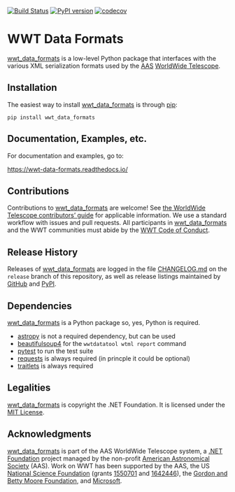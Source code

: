 [![Build Status](https://dev.azure.com/aasworldwidetelescope/WWT/_apis/build/status/WorldWideTelescope.wwt_data_formats?branchName=master)](https://dev.azure.com/aasworldwidetelescope/WWT/_build/latest?definitionId=22&branchName=master)
[![PyPI version](https://badge.fury.io/py/wwt-data-formats.svg)](https://badge.fury.io/py/wwt-data-formats)
[![codecov](https://codecov.io/gh/WorldWideTelescope/wwt_data_formats/branch/master/graph/badge.svg?token=4no5LD8Sed)](https://codecov.io/gh/WorldWideTelescope/wwt_data_formats)

# WWT Data Formats

<!--pypi-begin-->
[wwt_data_formats] is a low-level Python package that
interfaces with the various XML serialization formats used by the [AAS]
[WorldWide Telescope].

[wwt_data_formats]: https://wwt-data-formats.readthedocs.io/
[AAS]: https://aas.org/
[WorldWide Telescope]: http://www.worldwidetelescope.org/
<!--pypi-end-->


## Installation

The easiest way to install [wwt_data_formats] is through [pip]:

```
pip install wwt_data_formats
```

[pip]: https://pip.pypa.io/


## Documentation, Examples, etc.

For documentation and examples, go to:

https://wwt-data-formats.readthedocs.io/


## Contributions

Contributions to [wwt_data_formats] are welcome! See
[the WorldWide Telescope contributors’ guide] for applicable information. We
use a standard workflow with issues and pull requests. All participants in
[wwt_data_formats] and the WWT communities must abide by the
[WWT Code of Conduct].

[the WorldWide Telescope contributors’ guide]: https://worldwidetelescope.github.io/contributing/
[WWT Code of Conduct]: https://worldwidetelescope.github.io/code-of-conduct/


## Release History

Releases of [wwt_data_formats] are logged in the file
[CHANGELOG.md](https://github.com/WorldWideTelescope/wwt_data_formats/blob/release/CHANGELOG.md)
on the `release` branch of this repository, as well as release listings
maintained by
[GitHub](https://github.com/WorldWideTelescope/wwt_data_formats/releases) and
[PyPI](https://pypi.org/project/wwt_data_formats/#history).


## Dependencies

[wwt_data_formats] is a Python package so, yes, Python is required.

- [astropy] is not a required dependency, but can be used
- [beautifulsoup4] for the `wwtdatatool wtml report` command
- [pytest] to run the test suite
- [requests] is always required (in princple it could be optional)
- [traitlets] is always required

[astropy]: https://www.astropy.org/
[beautifulsoup4]: https://www.crummy.com/software/BeautifulSoup/
[pytest]: https://docs.pytest.org/
[requests]: https://requests.readthedocs.io/
[traitlets]: https://traitlets.readthedocs.io/


## Legalities

[wwt_data_formats] is copyright the .NET Foundation. It is licensed under the
[MIT License](./LICENSE).


## Acknowledgments

[wwt_data_formats] is part of the AAS WorldWide Telescope system, a [.NET Foundation]
project managed by the non-profit [American Astronomical Society] (AAS). Work
on WWT has been supported by the AAS, the US [National Science Foundation]
(grants [1550701] and [1642446]), the [Gordon and Betty Moore Foundation], and
[Microsoft].

[.NET Foundation]: https://dotnetfoundation.org/
[American Astronomical Society]: https://aas.org/
[National Science Foundation]: https://www.nsf.gov/
[1550701]: https://www.nsf.gov/awardsearch/showAward?AWD_ID=1550701
[1642446]: https://www.nsf.gov/awardsearch/showAward?AWD_ID=1642446
[Gordon and Betty Moore Foundation]: https://www.moore.org/
[Microsoft]: https://www.microsoft.com/
